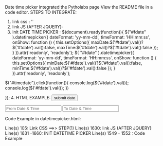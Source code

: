 Date time picker integrated the Pytholabs page
View the README file in a code editor.
STEPS TO INTEGRATE:

1. link css : '<link rel="stylesheet" href="https://cdnjs.cloudflare.com/ajax/libs/jquery-datetimepicker/2.5.20/jquery.datetimepicker.min.css">'
2. link JS (AFTER JQUERY): <script src="https://cdnjs.cloudflare.com/ajax/libs/jquery-datetimepicker/2.5.20/jquery.datetimepicker.full.min.js"></script>
3. Init DATE TIME PICKER : $(document).ready(function(){
    $("#fdate" ).datetimepicker({
        dateFormat: 'yy-mm-dd',
        timeFormat: 'HH:mm:ss',
        onShow: function () {
            this.setOptions({
                maxDate:$('#tdate').val()?$('#tdate').val():false,
                maxTime:$('#tdate').val()?$('#tdate').val():false
            });
        }
  }).attr('readonly', 'readonly');
  $( "#tdate" ).datetimepicker({
      dateFormat: 'yy-mm-dd',
      timeFormat: 'HH:mm:ss',
        onShow: function () {
            this.setOptions({
                minDate:$('#fdate').val()?$('#fdate').val():false,
                minTime:$('#fdate').val()?$('#fdate').val():false
            });
        }                    
  }).attr('readonly', 'readonly'); 

  $("#timedate").click(function(){
      console.log($('#tdate').val());
      console.log($('#fdate').val());
  })    
    
   
});
 4. HTML EXAMPLE:
 <input type="button" value="submit date" id="timedate">

<input placeholder="From Date & Time" id="fdate" type="text"/>
<input placeholder="To Date & Time" id="tdate" type="text"/>


Code Example in datetimepicker.html:

Line(s) 105: Link CSS  ==>> STEP(1)
Line(s) 1630: link JS (AFTER JQUERY)
Line(s) 1631 -1660: INIT DATETIME PICKER
Line(s) 1549 - 1552 : Code Example